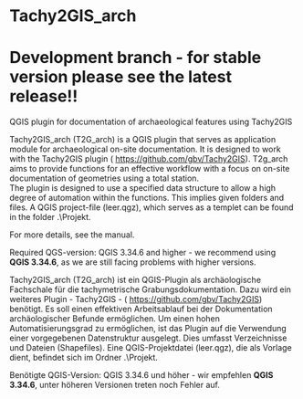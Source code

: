 # Tachy2GIS_arch
# Development branch - for stable version please see the latest release!!

QGIS plugin for documentation of archaeological features using Tachy2GIS

Tachy2GIS_arch (T2G_arch) is a QGIS plugin that serves as application module for archaeological on-site documentation. It is designed to work with the Tachy2GIS plugin ( <https://github.com/gbv/Tachy2GIS>).
T2g_arch aims to provide functions for an effective workflow with a focus on on-site documentation of geometries using a total station.  
The plugin is designed to use a specified data structure to allow a high degree of automation within the functions. This implies given folders and files. 
A QGIS project-file (leer.qgz), which serves as a templet can be found in the folder .\Projekt.   

For more details, see the manual.

Required QGS-version: QGIS 3.34.6 and higher - we recommend using **QGIS 3.34.6**, as we are still facing problems with higher versions.


Tachy2GIS_arch (T2G_arch) ist ein QGIS-Plugin als archäologische Fachschale für die tachymetrische  Grabungsdokumentation. Dazu wird ein weiteres Plugin -  Tachy2GIS - ( <https://github.com/gbv/Tachy2GIS>) benötigt.
Es soll einen effektiven Arbeitsablauf bei der Dokumentation archäologischer Befunde ermöglichen.
Um einen hohen Automatisierungsgrad zu ermöglichen, ist das Plugin auf die Verwendung einer vorgegebenen Datenstruktur ausgelegt. Dies umfasst Verzeichnisse und Dateien (Shapefiles). Eine QGIS-Projektdatei (leer.qgz), die als Vorlage dient, befindet sich im Ordner .\Projekt. 

Benötigte QGIS-Version: QGIS 3.34.6 und höher - wir empfehlen **QGIS 3.34.6**, unter höheren Versionen treten noch Fehler auf.
